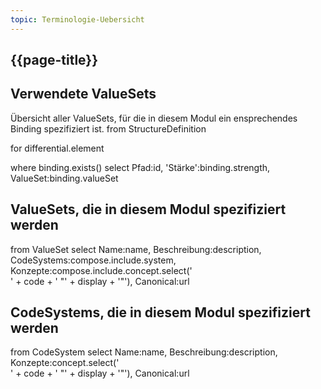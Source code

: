 ```yaml
---
topic: Terminologie-Uebersicht
---
```

## {{page-title}}

## Verwendete ValueSets
Übersicht aller ValueSets, für die in diesem Modul ein ensprechendes Binding spezifiziert ist.
<fql>
from StructureDefinition

for differential.element

where binding.exists()
select Pfad:id, 'Stärke':binding.strength, ValueSet:binding.valueSet

</fql>

## ValueSets, die in diesem Modul spezifiziert werden

<fql>
from ValueSet
select Name:name, Beschreibung:description, CodeSystems:compose.include.system, Konzepte:compose.include.concept.select('</br>' + code + ' "' + display + '"'), Canonical:url

</fql>

## CodeSystems, die in diesem Modul spezifiziert werden

<fql>
from CodeSystem
select Name:name, Beschreibung:description,  Konzepte:concept.select('</br>' + code + ' "' + display + '"'), Canonical:url

</fql>